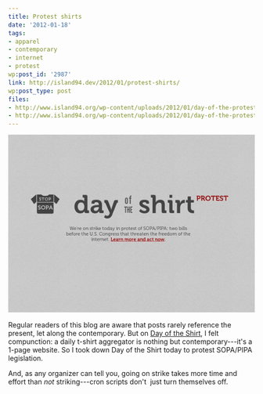 ```yaml
---
title: Protest shirts
date: '2012-01-18'
tags:
- apparel
- contemporary
- internet
- protest
wp:post_id: '2987'
link: http://island94.dev/2012/01/protest-shirts/
wp:post_type: post
files:
- http://www.island94.org/wp-content/uploads/2012/01/day-of-the-protest.png
- http://www.island94.org/wp-content/uploads/2012/01/day-of-the-protest-600x432.png
---
```


[ ![](2012-01-18-Protest-shirts/day-of-the-protest-600x432.png "day of the protest") ](2012-01-18-Protest-shirts/day-of-the-protest.png)

Regular readers of this blog are aware that posts rarely reference the present, let along the contemporary. But on [Day of the Shirt](http://dayoftheshirt.com), I felt compunction: a daily t-shirt aggregator is nothing but contemporary---it's a 1-page website. So I took down Day of the Shirt today to protest SOPA/PIPA legislation.

And, as any organizer can tell you, going on strike takes more time and effort than _not_ striking---cron scripts don't  just turn themselves off.